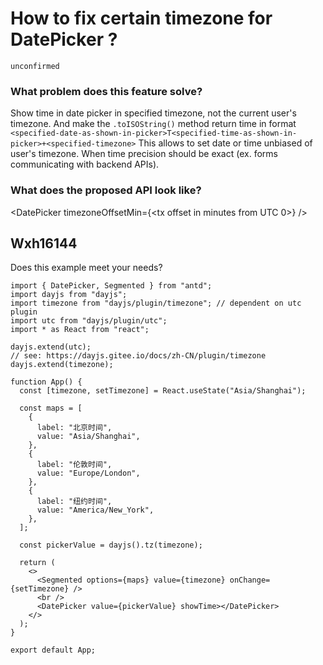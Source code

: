# How to fix certain timezone for DatePicker ?

`unconfirmed`

### What problem does this feature solve?

Show time in date picker in specified timezone, not the current user's timezone. And make the `.toISOString()` method return time in format `<specified-date-as-shown-in-picker>T<specified-time-as-shown-in-picker>+<specified-timezone>` This allows to set date or time unbiased of user's timezone. When time precision should be exact (ex. forms communicating with backend APIs).

### What does the proposed API look like?

<DatePicker
timezoneOffsetMin={<tx offset in minutes from UTC 0>}
/>

<!-- generated by ant-design-issue-helper. DO NOT REMOVE -->

## Wxh16144

Does this example meet your needs?

```tsx
import { DatePicker, Segmented } from "antd";
import dayjs from "dayjs";
import timezone from "dayjs/plugin/timezone"; // dependent on utc plugin
import utc from "dayjs/plugin/utc";
import * as React from "react";

dayjs.extend(utc);
// see: https://dayjs.gitee.io/docs/zh-CN/plugin/timezone
dayjs.extend(timezone);

function App() {
  const [timezone, setTimezone] = React.useState("Asia/Shanghai");

  const maps = [
    {
      label: "北京时间",
      value: "Asia/Shanghai",
    },
    {
      label: "伦敦时间",
      value: "Europe/London",
    },
    {
      label: "纽约时间",
      value: "America/New_York",
    },
  ];

  const pickerValue = dayjs().tz(timezone);

  return (
    <>
      <Segmented options={maps} value={timezone} onChange={setTimezone} />
      <br />
      <DatePicker value={pickerValue} showTime></DatePicker>
    </>
  );
}

export default App;
```
